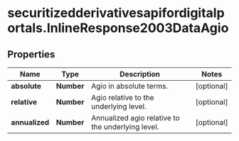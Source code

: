 # securitizedderivativesapifordigitalportals.InlineResponse2003DataAgio

## Properties

Name | Type | Description | Notes
------------ | ------------- | ------------- | -------------
**absolute** | **Number** | Agio in absolute terms. | [optional] 
**relative** | **Number** | Agio relative to the underlying level. | [optional] 
**annualized** | **Number** | Annualized agio relative to the underlying level. | [optional] 


